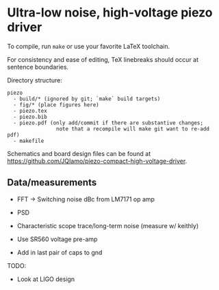 # Ultra-low noise, high-voltage piezo driver

To compile, run `make` or use your favorite LaTeX toolchain.

For consistency and ease of editing, TeX linebreaks should occur at sentence boundaries.

Directory structure:

    piezo
      - build/* (ignored by git; `make` build targets)
      - fig/* (place figures here)
      - piezo.tex
      - piezo.bib
      - piezo.pdf (only add/commit if there are substantive changes;
                    note that a recompile will make git want to re-add pdf)
      - makefile

Schematics and board design files can be found at https://github.com/JQIamo/piezo-compact-high-voltage-driver.

## Data/measurements

* FFT -> Switching noise dBc from LM7171 op amp
* PSD
* Characteristic scope trace/long-term noise (measure w/ keithly)
* Use SR560 voltage pre-amp

* Add in last pair of caps to gnd

TODO:

* Look at LIGO design
